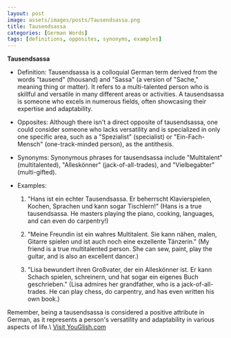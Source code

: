 ```yaml
---
layout: post
image: assets/images/posts/Tausendsassa.png
title: Tausendsassa
categories: [German Words]
tags: [definitions, opposites, synonyms, examples]
---
```


**Tausendsassa**

- Definition: Tausendsassa is a colloquial German term derived from the words "tausend" (thousand) and "Sassa" (a version of "Sache," meaning thing or matter). It refers to a multi-talented person who is skillful and versatile in many different areas or activities. A tausendsassa is someone who excels in numerous fields, often showcasing their expertise and adaptability.

- Opposites: Although there isn't a direct opposite of tausendsassa, one could consider someone who lacks versatility and is specialized in only one specific area, such as a "Spezialist" (specialist) or "Ein-Fach-Mensch" (one-track-minded person), as the antithesis.

- Synonyms: Synonymous phrases for tausendsassa include "Multitalent" (multitalented), "Alleskönner" (jack-of-all-trades), and "Vielbegabter" (multi-gifted).

- Examples: 

  1. "Hans ist ein echter Tausendsassa. Er beherrscht Klavierspielen, Kochen, Sprachen und kann sogar Tischlern!" (Hans is a true tausendsassa. He masters playing the piano, cooking, languages, and can even do carpentry!)

  2. "Meine Freundin ist ein wahres Multitalent. Sie kann nähen, malen, Gitarre spielen und ist auch noch eine exzellente Tänzerin." (My friend is a true multitalented person. She can sew, paint, play the guitar, and is also an excellent dancer.)

  3. "Lisa bewundert ihren Großvater, der ein Alleskönner ist. Er kann Schach spielen, schreinern, und hat sogar ein eigenes Buch geschrieben." (Lisa admires her grandfather, who is a jack-of-all-trades. He can play chess, do carpentry, and has even written his own book.)

Remember, being a tausendsassa is considered a positive attribute in German, as it represents a person's versatility and adaptability in various aspects of life.\ <a id="yg-widget-0" class="youglish-widget" data-query="Tausendsassa" data-lang="german" data-components="8412" data-auto-start="0" data-bkg-color="theme_light" data-title="How%20to%20pronounce%20Tausendsassa%20in%20German"  rel="nofollow" href="https://youglish.com">Visit YouGlish.com</a><script async src="https://youglish.com/public/emb/widget.js" charset="utf-8"></script>